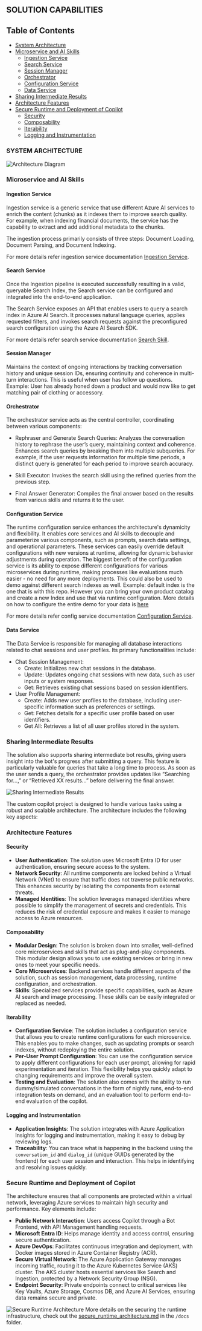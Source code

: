 ## SOLUTION CAPABILITIES

## Table of Contents

- [System Architecture](#system-architecture)
- [Microservice and AI Skills](#microservice-and-ai-skills)
  - [Ingestion Service](#ingestion-service)
  - [Search Service](#search-service)
  - [Session Manager](#session-manager) 
  - [Orchestrator](#orchestrator)
  - [Configuration Service](#configuration-service)
  - [Data Service](#data-service)
- [Sharing Intermediate Results](#sharing-intermediate-results)
- [Architecture Features](#Architecture-features)
- [Secure Runtime and Deployment of Copilot](#secure-runtime-and-deployment-of-copilot)
  - [Security](#security)
  - [Composability](#composability)
  - [Iterability](#iterability)
  - [Logging and Instrumentation](#logging-and-instrumentation)

### SYSTEM ARCHITECTURE
![Architecture Diagram](./docs/media/rag_solution_architecture.png)

### Microservice and AI Skills

#### Ingestion Service
Ingestion service is a generic service that use different Azure AI services to enrich the content (chunks) as it indexes them to improve search quality.
For example, when indexing financial documents, the service has the capability to extract and add additional metadata to the chunks.

The ingestion process primarily consists of three steps: Document Loading, Document Parsing, and Document Indexing.

For more details refer ingestion service documentation [Ingestion Service](./src/skills/ingestion/README_FINANCIAL.md).

#### Search Service

Once the Ingestion pipeline is executed successfully resulting in a valid, queryable Search Index, the Search service can be configured and integrated into the end-to-end application. 

The Search Service exposes an API that enables users to query a search index in Azure AI Search. It processes natural language queries, applies requested filters, and invokes search requests against the preconfigured search configuration using the Azure AI Search SDK.  

For more details refer search service documentation [Search Skill](./src/skills/search/README.md).

#### Session Manager

Maintains the context of ongoing interactions by tracking conversation history and unique session IDs, ensuring continuity and coherence in multi-turn interactions. This is useful when user has follow up questions. Example: User has already honed down a product and would now like to get matching pair of clothing or accessory.

#### Orchestrator

The orchestrator service acts as the central controller, coordinating between various components: 

- Rephraser and Generate Search Queries: Analyzes the conversation history to rephrase the user’s query, maintaining context and coherence.
Enhances search queries by breaking them into multiple subqueries. For example, if the user requests information for multiple time periods, a distinct query is generated for each period to improve search accuracy.

- Skill Executor: Invokes the search skill using the refined queries from the previous step. 

- Final Answer Generator: Compiles the final answer based on the results from various skills and returns it to the user. 
 

#### Configuration Service

The runtime configuration service enhances the architecture's dynamicity and flexibility. It enables core services and AI skills to decouple and parameterize various components, such as prompts, search data settings, and operational parameters. These services can easily override default configurations with new versions at runtime, allowing for dynamic behavior adjustments during operation. The biggest benefit of the configuration service is its ability to expose different configurations for various microservices during runtime, making processes like evaluations much easier - no need for any more deployments. This could also be used to demo against different search indexes as well. Example: default index is the one that is with this repo. However you can bring your own product catalog and create a new Index and use that via runtime configuration. More details on how to configure the entire demo for your data is [here](./SETUP.md/#build-your-own-copilot)

For more details refer config service documentation [Configuration Service](./src/config_hub/README.md).

#### Data Service

The Data Service is responsible for managing all database interactions related to chat sessions and user profiles. Its primary functionalities include:

- Chat Session Management:
  - Create: Initializes new chat sessions in the database.
  - Update: Updates ongoing chat sessions with new data, such as user inputs or system responses.
  - Get: Retrieves existing chat sessions based on session identifiers.
- User Profile Management:
  - Create: Adds new user profiles to the database, including user-specific information such as preferences or settings.
  - Get: Fetches details for a specific user profile based on user identifiers.
  - Get All: Retrieves a list of all user profiles stored in the system.

### Sharing Intermediate Results

The solution also supports sharing intermediate bot results, giving users insight into the bot's progress after submitting a query. This feature is particularly valuable for queries that take a long time to process. As soon as the user sends a query, the orchestrator provides updates like “Searching for...,” or “Retrieved XX results...” before delivering the final answer.

![Sharing Intermediate Results](./docs/media/sharing_intermediate_results.png)

The custom copilot project is designed to handle various tasks using a robust and scalable architecture. The architecture includes the following key aspects:

### Architecture Features

#### Security

- **User Authentication**: The solution uses Microsoft Entra ID for user authentication, ensuring secure access to the system.
- **Network Security**: All runtime components are locked behind a Virtual Network (VNet) to ensure that traffic does not traverse public networks. This enhances security by isolating the components from external threats.
- **Managed Identities**: The solution leverages managed identities where possible to simplify the management of secrets and credentials. This reduces the risk of credential exposure and makes it easier to manage access to Azure resources.

#### Composability

- **Modular Design**: The solution is broken down into smaller, well-defined core microservices and skills that act as plug-and-play components. This modular design allows you to use existing services or bring in new ones to meet your specific needs.
- **Core Microservices**: Backend services handle different aspects of the solution, such as session management, data processing, runtime configuration, and orchestration.
- **Skills**: Specialized services provide specific capabilities, such as Azure AI search and image processing. These skills can be easily integrated or replaced as needed.

#### Iterability

- **Configuration Service**: The solution includes a configuration service that allows you to create runtime configurations for each microservice. This enables you to make changes, such as updating prompts or search indexes, without redeploying the entire solution.
- **Per-User Prompt Configuration**: You can use the configuration service to apply different configurations for each user prompt, allowing for rapid experimentation and iteration. This flexibility helps you quickly adapt to changing requirements and improve the overall system.
- **Testing and Evaluation**: The solution also comes with the ability to run dummy/simulated conversations in the form of nightly runs, end-to-end integration tests on demand, and an evaluation tool to perform end-to-end evaluation of the copilot.

#### Logging and Instrumentation

- **Application Insights**: The solution integrates with Azure Application Insights for logging and instrumentation, making it easy to debug by reviewing logs.
- **Traceability**: You can trace what is happening in the backend using the `conversation_id` and `dialog_id` (unique GUIDs generated by the frontend) for each user session and interaction. This helps in identifying and resolving issues quickly.

### Secure Runtime and Deployment of Copilot

The architecture ensures that all components are protected within a virtual network, leveraging Azure services to maintain high security and performance. Key elements include:

- **Public Network Interaction**: Users access Copilot through a Bot Frontend, with API Management handling requests.
- **Microsoft Entra ID**: Helps manage identity and access control, ensuring secure authentication.
- **Azure DevOps**: Facilitates continuous integration and deployment, with Docker images stored in Azure Container Registry (ACR).
- **Secure Virtual Network**: The Azure Application Gateway manages incoming traffic, routing it to the Azure Kubernetes Service (AKS) cluster. The AKS cluster hosts essential services like Search and Ingestion, protected by a Network Security Group (NSG).
- **Endpoint Security**: Private endpoints connect to critical services like Key Vaults, Azure Storage, Cosmos DB, and Azure AI Services, ensuring data remains secure and private.

![Secure Runtime Architecture](./docs/media/secure_runtime.png)
More details on the securing the runtime infrastructure, check out the [secure_runtime_architecture.md](docs/secure_runtime_architecture.md) in the `/docs` folder.

